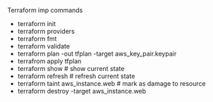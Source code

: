 Terraform imp commands

* terraform init
* terraform providers
* terraform fmt
* terraform validate
* terraform plan -out tfplan  -target aws_key_pair.keypair
* terrafrom apply tfplan
* terraform show # show current state
* terraform refresh # refresh current state
* terraform taint aws_instance.web # mark as damage to resource
* terraform destroy -target aws_instance.web
